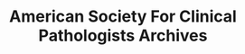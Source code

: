 ---
layout: repo
title: "American Society For Clinical Pathologists Archives"
id: 15327
permalink: repos/15327/
---